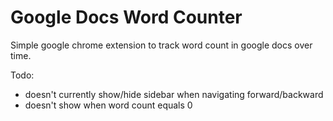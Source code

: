 # Google Docs Word Counter

Simple google chrome extension to track word count in google docs over time.

Todo:

- doesn't currently show/hide sidebar when navigating forward/backward
- doesn't show when word count equals 0

